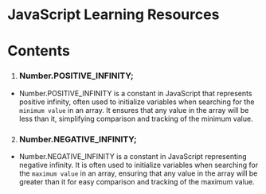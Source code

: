 # JavaScript Learning Resources

# Contents
1. ### Number.POSITIVE_INFINITY;

* Number.POSITIVE_INFINITY is a constant in JavaScript that represents positive infinity, often used to initialize variables when searching for the ```minimum value``` in an array. It ensures that any value in the array will be less than it, simplifying comparison and tracking of the minimum value.

2. ### Number.NEGATIVE_INFINITY;

* Number.NEGATIVE_INFINITY is a constant in JavaScript representing negative infinity. It is often used to initialize variables when searching for the ```maximum value``` in an array, ensuring that any value in the array will be greater than it for easy comparison and tracking of the maximum value.